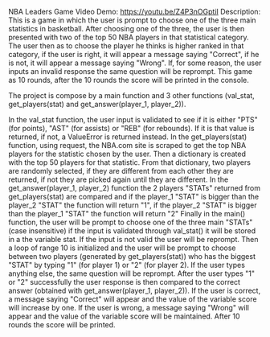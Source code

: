 NBA Leaders Game Video Demo: https://youtu.be/Z4P3nOGptiI Description: This is a game in which the user is prompt to choose one of the three main statistics in basketball. After choosing one of the three, the user is then presented with two of the top 50 NBA players in that statistical category. The user then as to choose the player he thinks is higher ranked in that category, if the user is right, it will appear a message saying "Correct", if he is not, it will appear a message saying "Wrong". If, for some reason, the user inputs an invalid response the same question will be reprompt. This game as 10 rounds, after the 10 rounds the score will be printed in the console.

The project is compose by a main function and 3 other functions (val_stat, get_players(stat) and get_answer(player_1, player_2)).

In the val_stat function, the user input is validated to see if it is either "PTS" (for points), "AST" (for assists) or "REB" (for rebounds). If it is that value is returned, if not, a ValueError is returned instead.
In the get_players(stat) function, using request, the NBA.com site is scraped to get the top NBA players for the statistic chosen by the user. Then a dictionary is created with the top 50 players for that statistic. From that dictionary, two players are randomly selected, if they are different from each other they are returned, if not they are picked again until they are different.
In the get_answer(player_1, player_2) function the 2 players "STATs" returned from get_players(stat) are compared and if the player_1 "STAT" is bigger than the player_2 "STAT" the function will return "1", if the player_2 "STAT" is bigger than the player_1 "STAT" the function will return "2"
Finally in the main() function, the user will be prompt to choose one of the three main "STATs" (case insensitive) if the input is validated through val_stat() it will be stored in a the variable stat. If the input is not valid the user will be reprompt.
Then a loop of range 10 is initialized and the user will be prompt to choose between two players (generated by get_players(stat)) who has the biggest "STAT" by typing "1" (for player 1) or "2" (for player 2). If the user types anything else, the same question will be reprompt. After the user types "1" or "2" successfully the user response is then compared to the correct answer (obtained with get_answer(player_1, player_2)). If the user is correct, a message saying "Correct" will appear and the value of the variable score will increase by one. If the user is wrong, a message saying "Wrong" will appear and the value of the variable score will be maintained. After 10 rounds the score will be printed.
